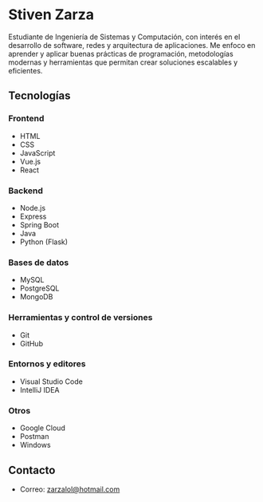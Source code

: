 # Stiven Zarza  

Estudiante de Ingeniería de Sistemas y Computación, con interés en el desarrollo de software, redes y arquitectura de aplicaciones. Me enfoco en aprender y aplicar buenas prácticas de programación, metodologías modernas y herramientas que permitan crear soluciones escalables y eficientes.  

## Tecnologías  

### Frontend  
- HTML  
- CSS  
- JavaScript  
- Vue.js  
- React  

### Backend  
- Node.js  
- Express  
- Spring Boot  
- Java  
- Python (Flask)  

### Bases de datos  
- MySQL  
- PostgreSQL  
- MongoDB  

### Herramientas y control de versiones  
- Git  
- GitHub  

### Entornos y editores  
- Visual Studio Code  
- IntelliJ IDEA  

### Otros  
- Google Cloud  
- Postman  
- Windows  

## Contacto  
- Correo: zarzalol@hotmail.com  
 

